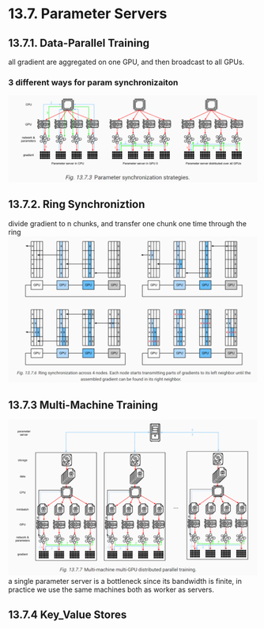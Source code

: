 # 13.7. Parameter Servers

## 13.7.1. Data-Parallel Training
all gradient are aggregated on one GPU, and then broadcast to all GPUs.

### 3 different ways for param synchronizaiton


![pic](pic/image1.png)

## 13.7.2. Ring Synchroniztion
divide gradient to n chunks, and transfer one chunk one time through the ring
![pic](pic/image3.png)
## 13.7.3 Multi-Machine Training
![pic](pic/image2.png) 
a single parameter server is a bottleneck since its bandwidth is finite, in practice we use the same machines both as worker as servers.
## 13.7.4 Key_Value Stores